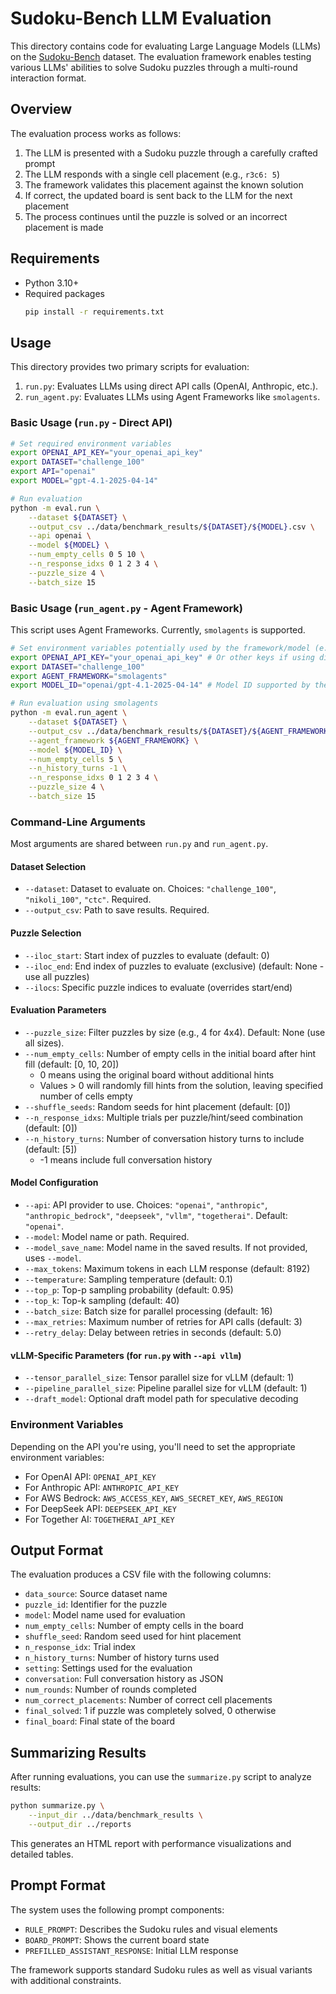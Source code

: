# Sudoku-Bench LLM Evaluation

This directory contains code for evaluating Large Language Models (LLMs) on the [Sudoku-Bench](https://huggingface.co/datasets/SakanaAI/Sudoku-Bench) dataset. The evaluation framework enables testing various LLMs' abilities to solve Sudoku puzzles through a multi-round interaction format.

## Overview

The evaluation process works as follows:

1. The LLM is presented with a Sudoku puzzle through a carefully crafted prompt
2. The LLM responds with a single cell placement (e.g., `r3c6: 5`)
3. The framework validates this placement against the known solution
4. If correct, the updated board is sent back to the LLM for the next placement
5. The process continues until the puzzle is solved or an incorrect placement is made

## Requirements

- Python 3.10+
- Required packages
  ```bash
  pip install -r requirements.txt
  ```

## Usage

This directory provides two primary scripts for evaluation:

1.  `run.py`: Evaluates LLMs using direct API calls (OpenAI, Anthropic, etc.).
2.  `run_agent.py`: Evaluates LLMs using Agent Frameworks like `smolagents`.

### Basic Usage (`run.py` - Direct API)

```bash
# Set required environment variables
export OPENAI_API_KEY="your_openai_api_key"
export DATASET="challenge_100"
export API="openai"
export MODEL="gpt-4.1-2025-04-14"

# Run evaluation
python -m eval.run \
    --dataset ${DATASET} \
    --output_csv ../data/benchmark_results/${DATASET}/${MODEL}.csv \
    --api openai \
    --model ${MODEL} \
    --num_empty_cells 0 5 10 \
    --n_response_idxs 0 1 2 3 4 \
    --puzzle_size 4 \
    --batch_size 15
```

### Basic Usage (`run_agent.py` - Agent Framework)

This script uses Agent Frameworks. Currently, `smolagents` is supported.

```bash
# Set environment variables potentially used by the framework/model (e.g., litellm)
export OPENAI_API_KEY="your_openai_api_key" # Or other keys if using different models via litellm
export DATASET="challenge_100"
export AGENT_FRAMEWORK="smolagents"
export MODEL_ID="openai/gpt-4.1-2025-04-14" # Model ID supported by the framework (e.g., litellm)

# Run evaluation using smolagents
python -m eval.run_agent \
    --dataset ${DATASET} \
    --output_csv ../data/benchmark_results/${DATASET}/${AGENT_FRAMEWORK}-${MODEL_ID//\//-}.csv \
    --agent_framework ${AGENT_FRAMEWORK} \
    --model ${MODEL_ID} \
    --num_empty_cells 5 \
    --n_history_turns -1 \
    --n_response_idxs 0 1 2 3 4 \
    --puzzle_size 4 \
    --batch_size 15
```

### Command-Line Arguments

Most arguments are shared between `run.py` and `run_agent.py`.

#### Dataset Selection
- `--dataset`: Dataset to evaluate on. Choices: `"challenge_100"`, `"nikoli_100"`, `"ctc"`. Required.
- `--output_csv`: Path to save results. Required.

#### Puzzle Selection
- `--iloc_start`: Start index of puzzles to evaluate (default: 0)
- `--iloc_end`: End index of puzzles to evaluate (exclusive) (default: None - use all puzzles)
- `--ilocs`: Specific puzzle indices to evaluate (overrides start/end)

#### Evaluation Parameters
- `--puzzle_size`: Filter puzzles by size (e.g., 4 for 4x4). Default: None (use all sizes).
- `--num_empty_cells`: Number of empty cells in the initial board after hint fill (default: [0, 10, 20])
  - 0 means using the original board without additional hints
  - Values > 0 will randomly fill hints from the solution, leaving specified number of cells empty
- `--shuffle_seeds`: Random seeds for hint placement (default: [0])
- `--n_response_idxs`: Multiple trials per puzzle/hint/seed combination (default: [0])
- `--n_history_turns`: Number of conversation history turns to include (default: [5])
  - -1 means include full conversation history

#### Model Configuration
- `--api`: API provider to use. Choices: `"openai"`, `"anthropic"`, `"anthropic_bedrock"`, `"deepseek"`, `"vllm"`, `"togetherai"`. Default: `"openai"`.
- `--model`: Model name or path. Required.
- `--model_save_name`: Model name in the saved results. If not provided, uses `--model`.
- `--max_tokens`: Maximum tokens in each LLM response (default: 8192)
- `--temperature`: Sampling temperature (default: 0.1)
- `--top_p`: Top-p sampling probability (default: 0.95)
- `--top_k`: Top-k sampling (default: 40)
- `--batch_size`: Batch size for parallel processing (default: 16)
- `--max_retries`: Maximum number of retries for API calls (default: 3)
- `--retry_delay`: Delay between retries in seconds (default: 5.0)

#### vLLM-Specific Parameters (for `run.py` with `--api vllm`)
- `--tensor_parallel_size`: Tensor parallel size for vLLM (default: 1)
- `--pipeline_parallel_size`: Pipeline parallel size for vLLM (default: 1)
- `--draft_model`: Optional draft model path for speculative decoding

### Environment Variables

Depending on the API you're using, you'll need to set the appropriate environment variables:

- For OpenAI API: `OPENAI_API_KEY`
- For Anthropic API: `ANTHROPIC_API_KEY`
- For AWS Bedrock: `AWS_ACCESS_KEY`, `AWS_SECRET_KEY`, `AWS_REGION`
- For DeepSeek API: `DEEPSEEK_API_KEY`
- For Together AI: `TOGETHERAI_API_KEY`

## Output Format

The evaluation produces a CSV file with the following columns:

- `data_source`: Source dataset name
- `puzzle_id`: Identifier for the puzzle
- `model`: Model name used for evaluation
- `num_empty_cells`: Number of empty cells in the board
- `shuffle_seed`: Random seed used for hint placement
- `n_response_idx`: Trial index
- `n_history_turns`: Number of history turns used
- `setting`: Settings used for the evaluation
- `conversation`: Full conversation history as JSON
- `num_rounds`: Number of rounds completed
- `num_correct_placements`: Number of correct cell placements
- `final_solved`: 1 if puzzle was completely solved, 0 otherwise
- `final_board`: Final state of the board

## Summarizing Results

After running evaluations, you can use the `summarize.py` script to analyze results:

```bash
python summarize.py \
    --input_dir ../data/benchmark_results \
    --output_dir ../reports
```

This generates an HTML report with performance visualizations and detailed tables.

## Prompt Format

The system uses the following prompt components:
- `RULE_PROMPT`: Describes the Sudoku rules and visual elements
- `BOARD_PROMPT`: Shows the current board state
- `PREFILLED_ASSISTANT_RESPONSE`: Initial LLM response

The framework supports standard Sudoku rules as well as visual variants with additional constraints.
